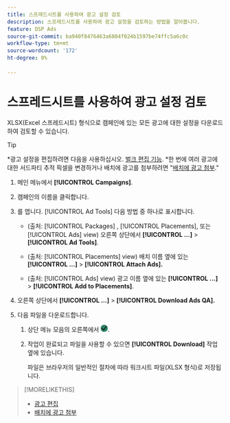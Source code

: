 ```yaml
---
title: 스프레드시트를 사용하여 광고 설정 검토
description: 스프레드시트를 사용하여 광고 설정을 검토하는 방법을 알아봅니다.
feature: DSP Ads
source-git-commit: ba940f8476463a6804f024b1597be74ffc5a6c0c
workflow-type: tm+mt
source-wordcount: '172'
ht-degree: 0%

---
```


# 스프레드시트를 사용하여 광고 설정 검토

XLSX(Excel 스프레드시트) 형식으로 캠페인에 있는 모든 광고에 대한 설정을 다운로드하여 검토할 수 있습니다.<!-- Clarify once I can get this to work: Do these include all ads in the campaign, only active ads in live or pending campaigns, or what? And does it include all possible settings, or just a subset?  -->

>[!TIP]
>
>*광고 설정을 편집하려면 다음을 사용하십시오. [벌크 편집 기능](/help/dsp/campaign-management/ads/ad-edit.md).
>*한 번에 여러 광고에 대한 서드파티 추적 픽셀을 변경하거나 배치에 광고를 첨부하려면 &quot;[배치에 광고 첨부](/help/dsp/campaign-management/ads/ad-attach-to-placement.md).&quot;

1. 메인 메뉴에서 **[!UICONTROL Campaigns]**.

1. 캠페인의 이름을 클릭합니다.

1. 를 엽니다. [!UICONTROL Ad Tools] 다음 방법 중 하나로 표시합니다.

   * (출처: [!UICONTROL Packages] , [!UICONTROL Placements], 또는 [!UICONTROL Ads] view) 오른쪽 상단에서 **[!UICONTROL ...]** > **[!UICONTROL Ad Tools]**.

   * (출처: [!UICONTROL Placements] view) 배치 이름 옆에 있는 **[!UICONTROL ...]** > **[!UICONTROL Attach Ads].**

   * (출처: [!UICONTROL Ads] view) 광고 이름 옆에 있는  **[!UICONTROL ...]** > **[!UICONTROL Add to Placements]**.

1. 오른쪽 상단에서 **[!UICONTROL ...]** > **[!UICONTROL Download Ads QA].**

1. 다음 파일을 다운로드합니다.

   1. 상단 메뉴 모음의 오른쪽에서 ![작업](/help/dsp/assets/downloads.png).

   1. 작업이 완료되고 파일을 사용할 수 있으면 **[!UICONTROL Download]** 작업 옆에 있습니다.

      파일은 브라우저의 일반적인 절차에 따라 워크시트 파일(XLSX 형식)로 저장됩니다.

>[!MORELIKETHIS]
>
>* [광고 편집](/help/dsp/campaign-management/ads/ad-edit.md)
>* [배치에 광고 첨부](/help/dsp/campaign-management/ads/ad-attach-to-placement.md)

